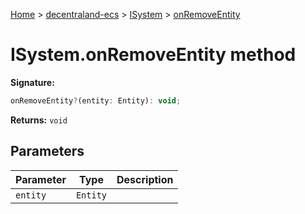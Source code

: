 [Home](./index) &gt; [decentraland-ecs](./decentraland-ecs.md) &gt; [ISystem](./decentraland-ecs.isystem.md) &gt; [onRemoveEntity](./decentraland-ecs.isystem.onremoveentity.md)

# ISystem.onRemoveEntity method


**Signature:**
```javascript
onRemoveEntity?(entity: Entity): void;
```
**Returns:** `void`

## Parameters

|  Parameter | Type | Description |
|  --- | --- | --- |
|  `entity` | `Entity` |  |

